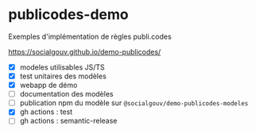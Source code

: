 # publicodes-demo

Exemples d'implémentation de règles publi.codes

https://socialgouv.github.io/demo-publicodes/

- [x] modeles utilisables JS/TS
- [x] test unitaires des modèles
- [x] webapp de démo
- [ ] documentation des modèles
- [ ] publication npm du modèle sur `@socialgouv/demo-publicodes-modeles`
- [x] gh actions : test
- [ ] gh actions : semantic-release
